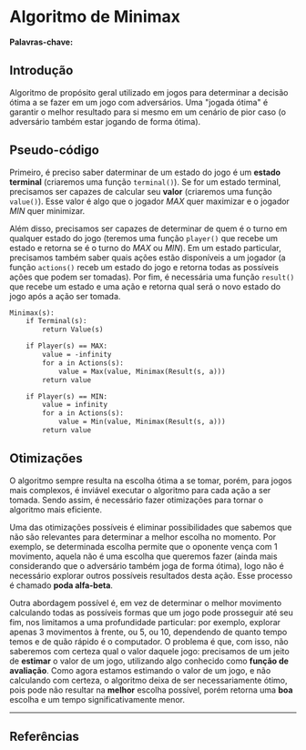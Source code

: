 # Algoritmo de Minimax

**Palavras-chave:**

## Introdução

Algoritmo de propósito geral utilizado em jogos para determinar a decisão ótima a se fazer em um jogo com adversários. Uma "jogada ótima" é garantir o melhor resultado para si mesmo em um cenário de pior caso (o adversário também estar jogando de forma ótima).

## Pseudo-código

Primeiro, é preciso saber daterminar de um estado do jogo é um **estado terminal** (criaremos uma função `terminal()`). Se for um estado terminal, precisamos ser capazes de calcular seu **valor** (criaremos uma função `value()`). Esse valor é algo que o jogador *MAX* quer maximizar e o jogador *MIN* quer minimizar.

Além disso, precisamos ser capazes de determinar de quem é o turno em qualquer estado do jogo (teremos uma função `player()` que recebe um estado e retorna se é o turno do *MAX* ou *MIN*). Em um estado particular, precisamos também saber quais ações estão disponíveis a um jogador (a função `actions()` receb um estado do jogo e retorna todas as possíveis ações que podem ser tomadas). Por fim, é necessária uma função `result()` que recebe um estado e uma ação e retorna qual será o novo estado do jogo após a ação ser tomada.

```txt
Minimax(s):
    if Terminal(s):
        return Value(s)

    if Player(s) == MAX:
        value = -infinity
        for a in Actions(s):
            value = Max(value, Minimax(Result(s, a)))
        return value

    if Player(s) == MIN:
        value = infinity
        for a in Actions(s):
            value = Min(value, Minimax(Result(s, a)))
        return value
```

## Otimizações

O algoritmo sempre resulta na escolha ótima a se tomar, porém, para jogos mais complexos, é inviável executar o algoritmo para cada ação a ser tomada. Sendo assim, é necessário fazer otimizações para tornar o algoritmo mais eficiente.

Uma das otimizações possíveis é eliminar possibilidades que sabemos que não são relevantes para determinar a melhor escolha no momento. Por exemplo, se determinada escolha permite que o oponente vença com 1 movimento, aquela não é uma escolha que queremos fazer (ainda mais considerando que o adversário também joga de forma ótima), logo não é necessário explorar outros possíveis resultados desta ação. Esse processo é chamado **poda alfa-beta**.

Outra abordagem possível é, em vez de determinar o melhor movimento calculando todas as possíveis formas que um jogo pode prosseguir até seu fim, nos limitamos a uma profundidade particular: por exemplo, explorar apenas 3 movimentos à frente, ou 5, ou 10, dependendo de quanto tempo temos e de quão rápido é o computador. O problema é que, com isso, não saberemos com certeza qual o valor daquele jogo: precisamos de um jeito de **estimar** o valor de um jogo, utilizando algo conhecido como **função de avaliação**. Como agora estamos estimando o valor de um jogo, e não calculando com certeza, o algoritmo deixa de ser necessariamente ótimo, pois pode não resultar na **melhor** escolha possível, porém retorna uma **boa** escolha e um tempo significativamente menor.

---

## Referências

[](https://www.youtube.com/watch?v=SLgZhpDsrfc)